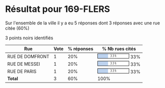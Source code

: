 # Résultat pour 169-FLERS

Sur l'ensemble de la ville il y a eu 5 réponses dont 3 réponses avec une rue citée (60%)

3 points noirs identifiés

| Rue | Vote | % réponses | % Nb rues cités|
|-----|------|------------|----------------|
| RUE DE DOMFRONT | 1 | 20% | <img src="../../img/bar_33.gif" />&nbsp;33%|
| RUE DE MESSEI | 1 | 20% | <img src="../../img/bar_33.gif" />&nbsp;33%|
| RUE DE PARIS | 1 | 20% | <img src="../../img/bar_33.gif" />&nbsp;33%|
| **Total** | 3 | 60% | 100%|
